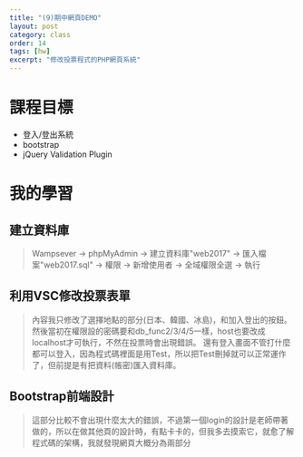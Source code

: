 ```yaml
---
title: "(9)期中網頁DEMO"
layout: post
category: class
order: 14
tags: [hw]
excerpt: "修改投票程式的PHP網頁系統"
---
```



# 課程目標
- 登入/登出系統
- bootstrap
- jQuery Validation Plugin

# 我的學習

## 建立資料庫
> Wampsever → phpMyAdmin → 建立資料庫"web2017" → 匯入檔案"web2017.sql" → 權限 → 新增使用者 → 全域權限全選 → 執行

## 利用VSC修改投票表單
> 內容我只修改了選擇地點的部分(日本、韓國、冰島)，和加入登出的按鈕。然後當初在權限設的密碼要和db_func2/3/4/5一樣，host也要改成localhost才可執行，不然在投票時會出現錯誤。
> 還有登入畫面不管打什麼都可以登入，因為程式碼裡面是用Test，所以把Test刪掉就可以正常運作了，但前提是有把資料(帳密)匯入資料庫。

## Bootstrap前端設計
> 這部分比較不會出現什麼太大的錯誤，不過第一個login的設計是老師帶著做的，所以在做其他頁的設計時，有點卡卡的，但我多去摸索它，就愈了解程式碼的架構，我就發現網頁大概分為兩部分<style>、<body>和<head>。<style>就是樣式的部分，<body>則是主體(肉容)的部分，<head>是標題的部分。
> 在<body>這邊加入class=xxxxx，則xxxxx在<style>的地方就可以去修改樣式，像是字體、物件大小、背景顏色等等，也都是在<style>裡修改。
> <例>字體改成標楷體 → font -family：DFKai-sb；按鈕為原角 → border-radius：30px；
> <body>裡也修改了一些，讓畫面更好看。<例> 置中/置左/置右 → <td align='center/left/right'>不同元件在同一行可置左/置右 → <style="float：left/right；">

## 成果






[1]: https://github.com/        "GitHub"
[2]: https://pages.github.com/  "GitHub Pages"
[3]: https://jekyllrb.com/      "Jekyll"
[4]: http://markdown.tw         "Markdown文件"
[5]: http://dillinger.io/       "Dillinger"








